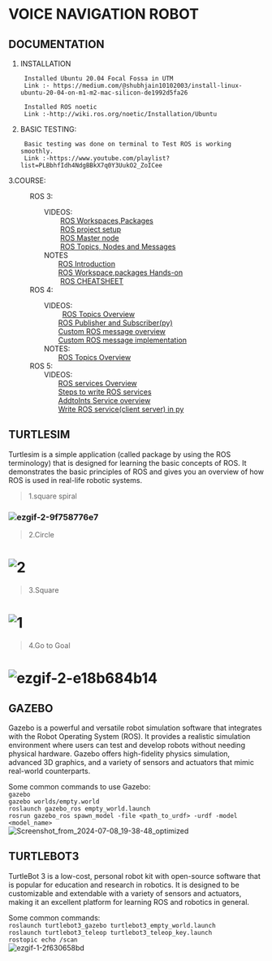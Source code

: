 #  **VOICE NAVIGATION ROBOT**
## DOCUMENTATION

1. INSTALLATION

        Installed Ubuntu 20.04 Focal Fossa in UTM
        Link :- https://medium.com/@shubhjain10102003/install-linux-ubuntu-20-04-on-m1-m2-mac-silicon-de1992d5fa26

        Installed ROS noetic 
        Link :-http://wiki.ros.org/noetic/Installation/Ubuntu

2. BASIC TESTING:
 
        Basic testing was done on terminal to Test ROS is working smoothly.
        Link :-https://www.youtube.com/playlist?list=PLBbhfIdh4NdgBBkX7q0Y3UukO2_ZoICee

3.COURSE:

&emsp;&emsp;&emsp;ROS 3:

&emsp;&emsp;&emsp;&emsp;&emsp;VIDEOS:<br>
     &emsp;&emsp;&emsp;&emsp; &emsp;&emsp;&emsp;[ROS Workspaces,Packages](https://drive.google.com/file/d/16arajHlpuz45c9tp-KZZJxwJzCaUP2X6/view?usp=share_link)<br>
     &emsp;&emsp; &emsp;&emsp;&emsp;&emsp;&emsp;[ROS project setup](https://drive.google.com/file/d/16kLgYUu4tApYAAiKzPZYJHJa5OD0TrR-/view?usp=share_link)<br>
     &emsp;&emsp; &emsp;&emsp;&emsp;&emsp;&emsp;[ROS Master node](https://drive.google.com/file/d/174kcXmI5nHjqsf2ohDChGMS6xVTwQLjv/view?usp=share_link)<br>
     &emsp;&emsp; &emsp;&emsp;&emsp;&emsp;&emsp;[ROS Topics, Nodes and Messages](https://drive.google.com/file/d/16jzNSmNnTNBMPIRgMePUHBfEfUu71Jx1/view?usp=share_link)<br>
&emsp;&emsp;&emsp;&emsp;&emsp;NOTES<br>
      &emsp;&emsp;&emsp;&emsp;&emsp;&emsp;&emsp;[ROS Introduction](https://drive.google.com/file/d/16tqw6oTMrMNMMMsyYxTZE08oAqEhP-7p/view?usp=share_link)<br>
      &emsp;&emsp;&emsp;&emsp;&emsp;&emsp;&emsp;[ROS Workspace,packages Hands-on](https://drive.google.com/file/d/16wwRytKaXQ8aKdojUZgnNMm5mKh8wCo2/view?usp=share_link)<br>
     &emsp;&emsp; &emsp;&emsp;&emsp;&emsp;&emsp;[ROS CHEATSHEET](https://drive.google.com/file/d/17MFJ-NKVKUqZx4xRitgDs9d6O6kmf67w/view?usp=share_link)<br>
&emsp;&emsp;&emsp;ROS 4: <br>    

&emsp;&emsp;&emsp;&emsp;&emsp;VIDEOS:<br>
	&emsp;&emsp; &emsp;&emsp; &emsp;&emsp;&emsp;[ROS Topics Overview](https://drive.google.com/file/d/195uN7c3Y9S0L_gRRVhEM2x9qv__aFNNR/view?usp=share_link)<br>
  	&emsp;&emsp;&emsp;&emsp;&emsp;&emsp;&emsp;[ROS Publisher and Subscriber(py)](https://drive.google.com/file/d/19B304EAoba_53vn6QR_O0YTIEWvRBpka/view?usp=share_link)<br>
   &emsp;&emsp;&emsp;&emsp;&emsp;&emsp;&emsp;[Custom ROS message overview](https://drive.google.com/file/d/18eonQyxuMJgFkWrSKUlkvLlfxCcoYiQh/view?usp=sharing)<br>
   &emsp;&emsp;&emsp;&emsp;&emsp;&emsp;&emsp;[Custom ROS message implementation](https://drive.google.com/file/d/193iD7SGK1VvgPBU8PYUWw4GsDXrXSu4P/view?usp=share_link)<br>
	&emsp;&emsp;&emsp;&emsp;&emsp;NOTES:<br>
	&emsp;&emsp;&emsp;&emsp;&emsp;&emsp;&emsp;[ROS Topics Overview](https://drive.google.com/file/d/19jRRXKnYizvbVNM_E_FqF6vq-x1as-73/view?usp=sharing)<br>
&emsp;&emsp;&emsp;ROS 5:<br>
&emsp;&emsp;&emsp;&emsp;&emsp;VIDEOS:<br>
&emsp;&emsp;&emsp;&emsp;&emsp;&emsp;&emsp;[ROS services Overview](https://drive.google.com/file/d/1AyahEUkNFmObdqmaI-4TxNk9A6b27Aqo/view?usp=share_link)<br>
&emsp;&emsp;&emsp;&emsp;&emsp;&emsp;&emsp;[Steps to write ROS services](https://drive.google.com/file/d/1BDGUsGPwJlKBRMZ8mepC4LIIPVQ1L0vm/view?usp=share_link)<br>
&emsp;&emsp;&emsp;&emsp;&emsp;&emsp;&emsp;[AddtoInts Service overview](https://drive.google.com/file/d/1Bk-ISQ0zkoIwHVZRsEfuf5a55cQZD9MG/view?usp=share_link)<br>
&emsp;&emsp;&emsp;&emsp;&emsp;&emsp;&emsp;[Write ROS service(client server) in py ](https://drive.google.com/file/d/1AUl677fN7rfgf7HB4zuroKpfpuiI7UCJ/view?usp=share_link)<br>


              

	     




##  TURTLESIM
Turtlesim is a simple application (called package by using the ROS terminology) that is designed for learning the basic concepts of ROS. It demonstrates the basic principles of ROS and gives you an overview of how ROS is used in real-life robotic systems.

> 1.square spiral
### ![ezgif-2-9f758776e7](https://github.com/sangwan7gaurav/Voice_Navigation/assets/138971930/e48e4f3d-5b82-48fc-820c-ffeda10232f2) 
> 2.Circle
# ![2](https://github.com/sangwan7gaurav/Voice_Navigation/assets/138971930/afdc9c2d-79d7-4569-9bac-3cb6f46373ac)
> 3.Square
# ![1](https://github.com/sangwan7gaurav/Voice_Navigation/assets/138971930/4d06d620-a81b-4201-8106-b02912b38383)
> 4.Go to Goal
# ![ezgif-2-e18b684b14](https://github.com/sangwan7gaurav/Voice_Navigation/assets/138971930/97559c15-b698-4bae-aaad-434488b60987)

## GAZEBO
Gazebo is a powerful and versatile robot simulation software that integrates with the Robot Operating System (ROS). It provides a realistic simulation environment where users can test and develop robots without needing physical hardware. Gazebo offers high-fidelity physics simulation, advanced 3D graphics, and a variety of sensors and actuators that mimic real-world counterparts.

Some common commands to use Gazebo:<br>
```gazebo``` <br> ```gazebo worlds/empty.world``` <br>```roslaunch gazebo_ros empty_world.launch ```<br>```rosrun gazebo_ros spawn_model -file <path_to_urdf> -urdf -model <model_name>```<br>
![Screenshot_from_2024-07-08_19-38-48_optimized](https://github.com/user-attachments/assets/08304493-6c58-4234-9e66-24d0673e3c46)

## TURTLEBOT3
TurtleBot 3 is a low-cost, personal robot kit with open-source software that is popular for education and research in robotics. It is designed to be customizable and extendable with a variety of sensors and actuators, making it an excellent platform for learning ROS and robotics in general.<br>

Some common commands:<br>
`roslaunch turtlebot3_gazebo turtlebot3_empty_world.launch`<br>`roslaunch turtlebot3_teleop turtlebot3_teleop_key.launch`<br>`rostopic echo /scan`<br>
![ezgif-1-2f630658bd](https://github.com/user-attachments/assets/40d77a59-1c62-48e0-a3b2-d63e4d36044a)









